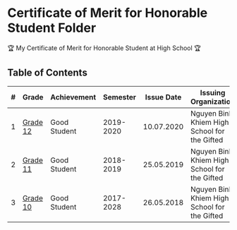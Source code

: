 # Certificate of Merit for Honorable Student Folder

:trophy: My Certificate of Merit for Honorable Student at High School :trophy:

## Table of Contents
#| Grade | Achievement | Semester | Issue Date | Issuing Organization
-| ---- | ----------- | ----------- | ---------- | -----------------------------
1 | [Grade 12](https://github.com/vliam0206/awards-certificates/blob/main/7-honorable-student-highschool/200710_HSG12.pdf) | Good Student | 2019-2020 | 10.07.2020 | Nguyen Binh Khiem High School for the Gifted
2 | [Grade 11](https://github.com/vliam0206/awards-certificates/blob/main/7-honorable-student-highschool/190525_HSG11.pdf) | Good Student | 2018-2019 | 25.05.2019 | Nguyen Binh Khiem High School for the Gifted
3 | [Grade 10](https://github.com/vliam0206/awards-certificates/blob/main/7-honorable-student-highschool/180526_HSG10.pdf) | Good Student | 2017-2028 | 26.05.2018 | Nguyen Binh Khiem High School for the Gifted

